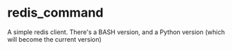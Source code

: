 redis_command
=============

A simple redis client.  There's a BASH version, and a Python version (which will become the current version)
